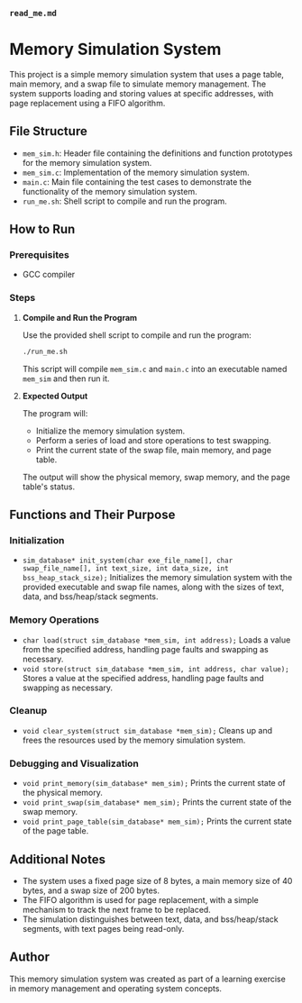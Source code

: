### `read_me.md`

# Memory Simulation System

This project is a simple memory simulation system that uses a page table, main memory, and a swap file to simulate memory management. The system supports loading and storing values at specific addresses, with page replacement using a FIFO algorithm.

## File Structure

- `mem_sim.h`: Header file containing the definitions and function prototypes for the memory simulation system.
- `mem_sim.c`: Implementation of the memory simulation system.
- `main.c`: Main file containing the test cases to demonstrate the functionality of the memory simulation system.
- `run_me.sh`: Shell script to compile and run the program.

## How to Run

### Prerequisites
- GCC compiler

### Steps

1. **Compile and Run the Program**

   Use the provided shell script to compile and run the program:

   ```sh
   ./run_me.sh
   ```

   This script will compile `mem_sim.c` and `main.c` into an executable named `mem_sim` and then run it.

2. **Expected Output**

   The program will:
   - Initialize the memory simulation system.
   - Perform a series of load and store operations to test swapping.
   - Print the current state of the swap file, main memory, and page table.

   The output will show the physical memory, swap memory, and the page table's status.

## Functions and Their Purpose

### Initialization
- `sim_database* init_system(char exe_file_name[], char swap_file_name[], int text_size, int data_size, int bss_heap_stack_size);`
  Initializes the memory simulation system with the provided executable and swap file names, along with the sizes of text, data, and bss/heap/stack segments.

### Memory Operations
- `char load(struct sim_database *mem_sim, int address);`
  Loads a value from the specified address, handling page faults and swapping as necessary.
- `void store(struct sim_database *mem_sim, int address, char value);`
  Stores a value at the specified address, handling page faults and swapping as necessary.

### Cleanup
- `void clear_system(struct sim_database *mem_sim);`
  Cleans up and frees the resources used by the memory simulation system.

### Debugging and Visualization
- `void print_memory(sim_database* mem_sim);`
  Prints the current state of the physical memory.
- `void print_swap(sim_database* mem_sim);`
  Prints the current state of the swap memory.
- `void print_page_table(sim_database* mem_sim);`
  Prints the current state of the page table.

## Additional Notes

- The system uses a fixed page size of 8 bytes, a main memory size of 40 bytes, and a swap size of 200 bytes.
- The FIFO algorithm is used for page replacement, with a simple mechanism to track the next frame to be replaced.
- The simulation distinguishes between text, data, and bss/heap/stack segments, with text pages being read-only.

## Author

This memory simulation system was created as part of a learning exercise in memory management and operating system concepts.
